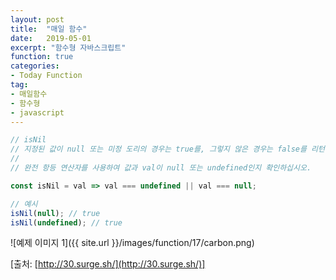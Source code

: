 ```yaml
---
layout: post
title:  "매일 함수"
date:   2019-05-01
excerpt: "함수형 자바스크립트"
function: true
categories:
- Today Function
tag:
- 매일함수
- 함수형
- javascript
---
```


```javascript
// isNil
// 지정된 값이 null 또는 미정 도리의 경우는 true를, 그렇지 않은 경우는 false를 리턴합니다.
// 
// 완전 항등 연산자를 사용하여 값과 val이 null 또는 undefined인지 확인하십시오.

const isNil = val => val === undefined || val === null;

// 예시
isNil(null); // true
isNil(undefined); // true
```

![예제 이미지 1]({{ site.url }}/images/function/17/carbon.png)

[출처: [http://30.surge.sh/](http://30.surge.sh/)]
